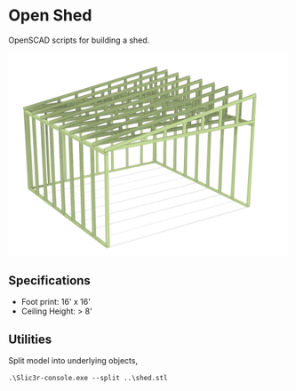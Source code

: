 # Open Shed

OpenSCAD scripts for building a shed.

![alt text](assets/image.png)

## Specifications

- Foot print: 16' x 16'
- Ceiling Height: > 8'

## Utilities

Split model into underlying objects,

```
.\Slic3r-console.exe --split ..\shed.stl
```